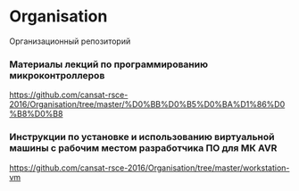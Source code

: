 # Organisation
Организационный репозиторий


### Материалы лекций по программированию микроконтроллеров

https://github.com/cansat-rsce-2016/Organisation/tree/master/%D0%BB%D0%B5%D0%BA%D1%86%D0%B8%D0%B8

### Инструкции по установке и использованию виртуальной машины с рабочим местом разработчика ПО для МК AVR

https://github.com/cansat-rsce-2016/Organisation/tree/master/workstation-vm